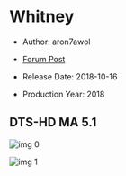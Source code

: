 # Whitney

* Author: aron7awol

* [Forum Post](https://www.avsforum.com/threads/bass-eq-for-filtered-movies.2995212/post-57857100)

* Release Date: 2018-10-16
* Production Year: 2018

## DTS-HD MA 5.1

![img 0](https://i.imgur.com/ye3PaHR.jpg)

![img 1](https://i.imgur.com/V7NWHj6.png)

